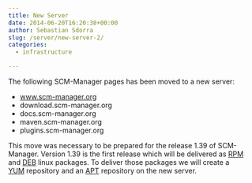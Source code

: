 ```yaml
---
title: New Server
date: 2014-06-20T16:20:38+00:00
author: Sebastian Sdorra
slug: /server/new-server-2/
categories:
  - infrastructure

---
```

The following SCM-Manager pages has been moved to a new server:

- www.scm-manager.org
- download.scm-manager.org
- docs.scm-manager.org
- maven.scm-manager.org
- plugins.scm-manager.org

This move was necessary to be prepared for the release 1.39 of SCM-Manager. Version 1.39 is the first release which will be delivered as <a title="RPM" href="https://en.wikipedia.org/wiki/RPM_Package_Manager" target="_blank" rel="noopener noreferrer">RPM</a> and <a title="DEB" href="https://en.wikipedia.org/wiki/Deb_package" target="_blank" rel="noopener noreferrer">DEB</a> linux packages. To deliver those packages we will create a <a title="YUM" href="https://en.wikipedia.org/wiki/Yellowdog_Updater,_Modified" target="_blank" rel="noopener noreferrer">YUM</a> repository and an <a title="APT" href="https://en.wikipedia.org/wiki/Advanced_Packaging_Tool" target="_blank" rel="noopener noreferrer">APT</a> repository on the new server.

